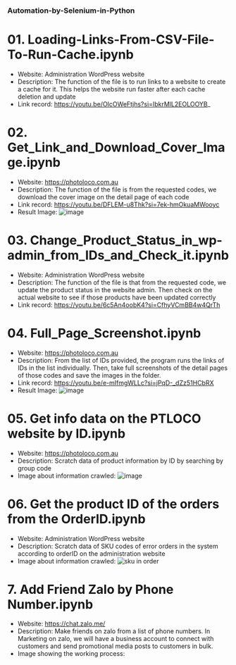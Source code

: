 ### Automation-by-Selenium-in-Python

# 01. Loading-Links-From-CSV-File-To-Run-Cache.ipynb
   - Website: Administration WordPress website
   - Description: The function of the file is to run links to a website to create a cache for it. This helps the website run faster after each cache deletion and update
   - Link record: https://youtu.be/OIcOWeFtjhs?si=IbkrMlL2EOLOOYB_

# 02. Get_Link_and_Download_Cover_Image.ipynb
   - Website: https://photoloco.com.au
   - Description: The function of the file is from the requested codes, we download the cover image on the detail page of each code
   - Link record: https://youtu.be/DFLEM-u8Thk?si=7ek-hmOkuaMWooyc
   - Result Image:
![image](https://github.com/JangDai44/Automation-by-Selenium-in-Python/assets/69681508/3fcb5ab9-94b8-41ce-934f-14468077aa45)

# 03. Change_Product_Status_in_wp-admin_from_IDs_and_Check_it.ipynb
   - Website: Administration WordPress website
   - Description: The function of the file is that from the requested code, we update the product status in the website admin. Then check on the actual website to see if those products have been updated correctly
   - Link record: https://youtu.be/6c5An4oobK4?si=CfhyVCmBB4w4QrTh

# 04. Full_Page_Screenshot.ipynb
   - Website: https://photoloco.com.au
   - Description: From the list of IDs provided, the program runs the links of IDs in the list individually. Then, take full screenshots of the detail pages of those codes and save the images in the folder.
   - Link record: https://youtu.be/e-mIfmgWLLc?si=jPqD-_dZz51HCbRX
   - Result Image:
   ![image](https://github.com/JangDai44/Automation-by-Selenium-in-Python/assets/69681508/3d7d513b-ef4d-4274-8b17-473f0ab6402a)

# 05. Get info data on the PTLOCO website by ID.ipynb
   - Website: https://photoloco.com.au
   - Description: Scratch data of product information by ID by searching by group code
   - Image about information crawled:
   ![image](https://github.com/JangDai9/Automation-by-Selenium-in-Python/assets/69681508/c71e772c-c725-42de-8c05-9fffa775cf1a)

# 06. Get the product ID of the orders from the OrderID.ipynb
   - Website: Administration WordPress website
   - Description: Scratch data of SKU codes of error orders in the system according to orderID on the administration website
   - Image about information crawled:
   ![sku in order](https://github.com/JangDai9/Automation-by-Selenium-in-Python/assets/69681508/2003a63c-4329-4fe9-a5b7-453c954abaee)

# 7. Add Friend Zalo by Phone Number.ipynb
   - Website: https://chat.zalo.me/
   - Description: Make friends on zalo from a list of phone numbers. In Marketing on zalo, we will have a business account to connect with customers and send promotional media posts to customers in bulk.
   - Image showing the working process:  
